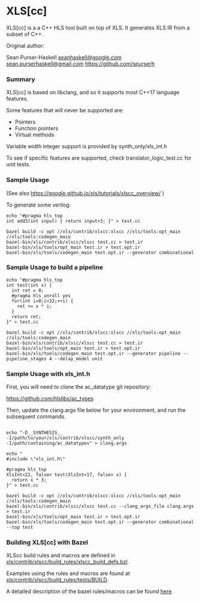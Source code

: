 # XLS[cc]

XLS[cc] is a a C++ HLS tool built on top of XLS. It generates XLS IR from a
subset of C++.

Original author:

Sean Purser-Haskell
seanhaskell@google.com  sean.purserhaskell@gmail.com
https://github.com/spurserh

### Summary ###

XLS[cc] is based on libclang, and so it supports most C++17 language features.

Some features that will never be supported are:
  - Pointers
  - Function pointers
  - Virtual methods

Variable width integer support is provided by synth_only/xls_int.h

To see if specific features are supported, check translator_logic_test.cc for
unit tests.


### Sample Usage ###

(See also https://google.github.io/xls/tutorials/xlscc_overview/ )

To generate some verilog:

```console
echo "#pragma hls_top
int add3(int input) { return input+3; }" > test.cc

bazel build -c opt //xls/contrib/xlscc:xlscc //xls/tools:opt_main //xls/tools:codegen_main
bazel-bin/xls/contrib/xlscc/xlscc test.cc > test.ir
bazel-bin/xls/tools/opt_main test.ir > test.opt.ir
bazel-bin/xls/tools/codegen_main test.opt.ir --generator combinational
```

### Sample Usage to build a pipeline ###

```console
echo "#pragma hls_top
int test(int x) {
  int ret = 0;
  #pragma hls_unroll yes
  for(int i=0;i<32;++i) {
    ret += x * i;
  }
  return ret;
}" > test.cc

bazel build -c opt //xls/contrib/xlscc:xlscc //xls/tools:opt_main //xls/tools:codegen_main
bazel-bin/xls/contrib/xlscc/xlscc test.cc > test.ir
bazel-bin/xls/tools/opt_main test.ir > test.opt.ir
bazel-bin/xls/tools/codegen_main test.opt.ir --generator pipeline --pipeline_stages 4 --delay_model unit
```

### Sample Usage with xls_int.h ###

First, you will need to clone the ac_datatype git repository:

https://github.com/hlslibs/ac_types

Then, update the clang.args file below for your environment, and run the
subsequent commands.

```console

echo "-D__SYNTHESIS__
-I/path/to/your/xls/contrib/xlscc/synth_only
-I/path/containing/ac_datatypes" > clang.args

echo "
#include \"xls_int.h\"

#pragma hls_top
XlsInt<22, false> test(XlsInt<17, false> x) {
  return x * 3;
}" > test.cc

bazel build -c opt //xls/contrib/xlscc:xlscc //xls/tools:opt_main //xls/tools:codegen_main
bazel-bin/xls/contrib/xlscc/xlscc test.cc --clang_args_file clang.args > test.ir
bazel-bin/xls/tools/opt_main test.ir > test.opt.ir
bazel-bin/xls/tools/codegen_main test.opt.ir --generator combinational --top test
```

### Building XLS[cc] with Bazel ###

XLScc build rules and macros are defined in
[xls/contrib/xlscc/build_rules/xlscc_build_defs.bzl](https://github.com/google/xls/tree/main/xls/contrib/xlscc/build_rules/xlscc_build_defs.bzl).

Examples using the rules and macros are found at
[xls/contrib/xlscc/build_rules/tests/BUILD](https://github.com/google/xls/tree/main/xls/contrib/xlscc/build_rules/tests/BUILD).

A detailed description of the bazel rules/macros can be found
[here](bazel_rules_macros.md).

